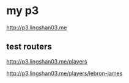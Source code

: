 # my p3
<http://p3.lingshan03.me>

## test routers
<http://p3.lingshan03.me/players>

<http://p3.lingshan03.me/players/lebron-james>
